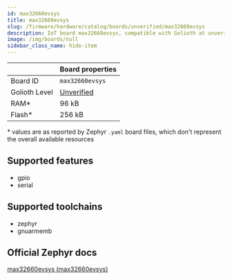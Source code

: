 ```yaml
---
id: max32660evsys
title: max32660evsys
slug: /firmware/hardware/catalog/boards/unverified/max32660evsys
description: IoT board max32660evsys, compatible with Golioth at unverified level.
image: /img/boards/null
sidebar_class_name: hide-item
---
```


[//]: # (This is an auto-generated file, do not edit! Changes to it will be lost upon re-generation)



|                | Board properties     |
| -------------  | -------------------- |
| Board ID       | `max32660evsys` |
| Golioth Level  | [Unverified](/firmware/hardware#unverified-boards) |
| RAM*           | 96 kB |
| Flash*         | 256 kB |

\* values are as reported by Zephyr `.yaml` board files, which don't represent the overall available resources



## Supported features

* gpio
* serial

## Supported toolchains

* zephyr
* gnuarmemb

## Official Zephyr docs

[max32660evsys (max32660evsys)](https://docs.zephyrproject.org/latest/boards/adi/max32660evsys/doc/index.html)
